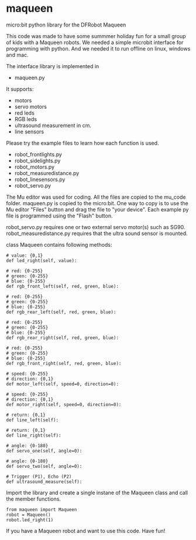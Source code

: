 # maqueen
micro:bit python library for the DFRobot Maqueen

This code was made to have some summmer holiday fun for a small group of kids with a Maqueen robots.
We needed a simple microbit interface for programming with python.
And we needed it to run offline on linux, windows and mac.

The interface library is implemented in 
- maqueen.py

It supports:
- motors
- servo motors
- red leds
- RGB leds
- ultrasound measurement in cm.
- line sensors

Please try the example files to learn how each function is used.

- robot_frontlights.py
- robot_sidelights.py
- robot_motors.py
- robot_measuredistance.py
- robot_linesensors.py
- robot_servo.py

The Mu editor was used for coding.
All the files are copied to the mu_code folder.
maqueen.py is copied to the micro:bit.
One way to copy is to use the Mu editor "Files" button and drag the file to "your device".
Each example py file is programmed using the "Flash" button.

robot_servo.py requires one or two external servo motor(s) such as SG90.
robot_measuredistance.py requires that the ultra sound sensor is mounted.

class Maqueen contains following methods:

    # value: {0,1}
    def led_right(self, value):
    
    # red: {0-255}
    # green: {0-255}
    # blue: {0-255}
    def rgb_front_left(self, red, green, blue):
    
    # red: {0-255}
    # green: {0-255}
    # blue: {0-255}
    def rgb_rear_left(self, red, green, blue):
    
    # red: {0-255}
    # green: {0-255}
    # blue: {0-255}
    def rgb_rear_right(self, red, green, blue):
    
    # red: {0-255}
    # green: {0-255}
    # blue: {0-255}
    def rgb_front_right(self, red, green, blue):
    
    # speed: {0-255}
    # direction: {0,1}
    def motor_left(self, speed=0, direction=0):
    
    # speed: {0-255}
    # direction: {0,1}
    def motor_right(self, speed=0, direction=0):
    
    # return: {0,1}
    def line_left(self):
    
    # return: {0,1}
    def line_right(self):
    
    # angle: {0-180}
    def servo_one(self, angle=0):
    
    # angle: {0-180}
    def servo_two(self, angle=0):
    
    # Trigger (P1), Echo (P2)
    def ultrasound_measure(self): 
    
Import the library and create a single instane of the Maqueen class and call the member functions.

    from maqueen import Maqueen
    robot = Maqueen()
    robot.led_right(1)
    
If you have a Maqueen robot and want to use this code. Have fun!    
